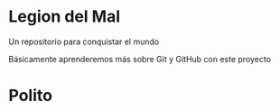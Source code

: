 # Legion del Mal
Un repositorio para conquistar el mundo

Básicamente aprenderemos más sobre Git y GitHub con este proyecto

# Polito